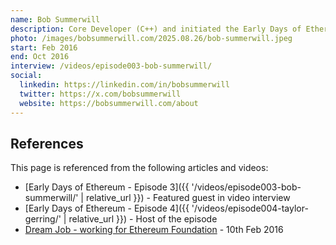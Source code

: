 ```yaml
---
name: Bob Summerwill
description: Core Developer (C++) and initiated the Early Days of Ethereum project.
photo: /images/bobsummerwill.com/2025.08.26/bob-summerwill.jpeg
start: Feb 2016
end: Oct 2016
interview: /videos/episode003-bob-summerwill/
social:
  linkedin: https://linkedin.com/in/bobsummerwill
  twitter: https://x.com/bobsummerwill
  website: https://bobsummerwill.com/about
---
```


## References

This page is referenced from the following articles and videos:

- [Early Days of Ethereum - Episode 3]({{ '/videos/episode003-bob-summerwill/' | relative_url }}) - Featured guest in video interview
- [Early Days of Ethereum - Episode 4]({{ '/videos/episode004-taylor-gerring/' | relative_url }}) - Host of the episode
- [Dream Job - working for Ethereum Foundation](https://bobsummerwill.com/2016/02/10/dream-job-working-for-ethereum-foundation/) - 10th Feb 2016

